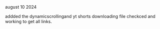 

august 10 2024 

addded the dynamicscrollingand yt shorts downloading file checkced and working to get all links.
